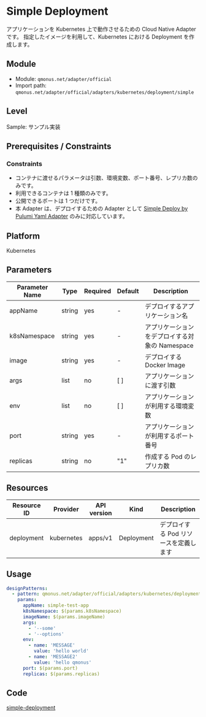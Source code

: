 # Simple Deployment

アプリケーションを Kubernetes 上で動作させるための Cloud Native Adapter です。
指定したイメージを利用して、Kubernetes における Deployment を作成します。

## Module

- Module: `qmonus.net/adapter/official`
- Import path: `qmonus.net/adapter/official/adapters/kubernetes/deployment/simple`

## Level

Sample: サンプル実装

## Prerequisites / Constraints

### Constraints

- コンテナに渡せるパラメータは引数、環境変数、ポート番号、レプリカ数のみです。
- 利用できるコンテナは 1 種類のみです。
- 公開できるポートは 1 つだけです。
- 本 Adapter は、デプロイするための Adapter として [Simple Deploy by Pulumi Yaml Adapter](../../../../docs/cicd/deploy-simpleDeployByPulumiYaml.md) のみに対応しています。

## Platform

Kubernetes

## Parameters

| Parameter Name | Type   | Required | Default | Description                                    |
| -------------- | ------ | -------- | ------- | ---------------------------------------------- |
| appName        | string | yes      | -       | デプロイするアプリケーション名                 |
| k8sNamespace   | string | yes      | -       | アプリケーションをデプロイする対象の Namespace |
| image          | string | yes      | -       | デプロイする Docker Image                      |
| args           | list   | no       | [ ]     | アプリケーションに渡す引数                     |
| env            | list   | no       | [ ]     | アプリケーションが利用する環境変数             |
| port           | string | yes      | -       | アプリケーションが利用するポート番号           |
| replicas       | string | no       | "1"     | 作成する Pod のレプリカ数                      |

## Resources

| Resource ID | Provider   | API version | Kind       | Description                           |
| ----------- | ---------- | ----------- | ---------- | ------------------------------------- |
| deployment  | kubernetes | apps/v1     | Deployment | デプロイする Pod リソースを定義します |

## Usage

```yaml
designPatterns:
  - pattern: qmonus.net/adapter/official/adapters/kubernetes/deployment/simple
    params:
      appName: simple-test-app
      k8sNamespace: $(params.k8sNamespace)
      imageName: $(params.imageName)
      args:
        - '--some'
        - '--options'
      env:
        - name: 'MESSAGE'
          value: 'hello world'
        - name: 'MESSAGE2'
          value: 'hello qmonus'
      port: $(params.port)
      replicas: $(params.replicas)
```

## Code

[simple-deployment](main.cue)

